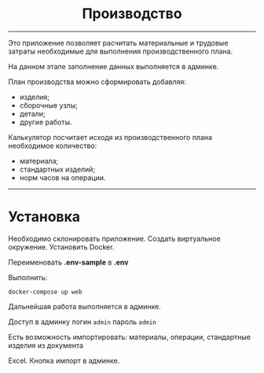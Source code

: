 <h1 align="center">Производство</h1>

---
Это приложение позволяет расчитать материальные и трудовые затраты 
необходимые для выполнения производственного плана.

На данном этапе заполнение данных выполняется в админке.

План производства можно сформировать добавляя:
- изделия;
- сборочные узлы;
- детали;
- другие работы.

Калькулятор посчитает исходя из производственного плана
необходимое количество:
- материала;
- стандартных изделий;
- норм часов на операции.
---

# Установка

Необходимо склонировать приложение. Создать виртуальное окружение. Установить Docker.

Переименовать **.env-sample** в **.env**

Выполнить:
```
docker-compose up web
```
Дальнейшая работа выполняется в админке.

Доступ в админку логин `admin` пароль `admin`

Есть возможность импортировать: материалы, операции, стандартные изделия из документа

Excel. Кнопка импорт в админке.
